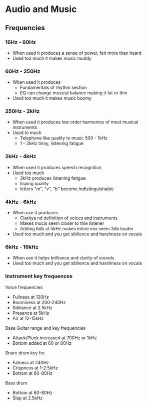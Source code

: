 # Audio and Music

## Frequencies

### 16Hz - 60Hz
- When used it produces a sense of power, felt more than heard
- Used too much it makes music muddy

### 60Hz - 250Hz
- When used it produces
  - Fundamentals of rhythm section
  - EQ can change musical balance making it fat or thin
- Used too much it makes music boomy

### 250Hz - 2kHz 
- When used it produces low order harmonies of most musical instruments
- Used to much 
  - Telephone like quality to music 500 - 1kHz
  - 1 - 2kHz tinny, listening fatigue

### 2kHz - 4kHz
- When used it produces speech recognition
- Used too much
  - 3kHz produces listening fatigue
  - lisping quality
  - letters "m", "v", "b" become indistinguishable

### 4kHz - 6kHz
- When use it produces
  - Claritya nd definition of voices and instruments
  - Makes mucis seem closer to thie listener
  - Adding 6db at 5kHz makes entire mix seem 3db louder
- Used too much and you get siblience and harshness on vocals

### 6kHz - 16kHz
- When use it helps brilliance and clarity of sounds
- Used too much and you get siblience and harshness on vocals


### Instrument key frequences

Voice frequencies
- Fullness at 120Hz
- Boominess at 200-240Hz
- Sibilance at 2.5kHz 
- Presence at 5kHz 
- Air at 12-15kHz 

Base Guitar range and key frequencies
- Attack/Pluck increased at 700Hz or 1kHz
- Bottom added at 60 or 80Hz

Snare drum key fre
- Fatness at 240Hz
- Crispness at 1-2.5kHz
- Bottom at 60-80Hz

Bass drum
- Bottom at 60-80Hz
- Slap at 2.5kHz
